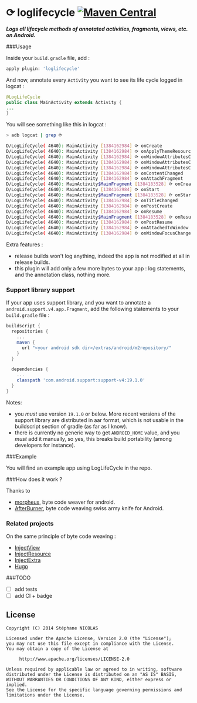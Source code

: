 ⟳ loglifecycle [![Maven Central](https://maven-badges.herokuapp.com/maven-central/com.github.stephanenicolas.loglifecycle/loglifecycle-plugin/badge.svg)](https://maven-badges.herokuapp.com/maven-central/com.github.stephanenicolas.loglifecycle/loglifecycle-plugin)
============

***Logs all lifecycle methods of annotated activities, fragments, views, etc. on Android.***

###Usage

Inside your `build.gradle` file, add : 

```groovy
apply plugin: 'loglifecycle'
```

And now, annotate every `Activity` you want to see its life cycle logged in logcat : 

```java
@LogLifeCycle
public class MainActivity extends Activity {
...
}
```

You will see something like this in logcat : 

```bash
> adb logcat | grep ⟳

D/LogLifeCycle( 4640): MainActivity [1384162984] ⟳ onCreate
D/LogLifeCycle( 4640): MainActivity [1384162984] ⟳ onApplyThemeResource
D/LogLifeCycle( 4640): MainActivity [1384162984] ⟳ onWindowAttributesChanged
D/LogLifeCycle( 4640): MainActivity [1384162984] ⟳ onWindowAttributesChanged
D/LogLifeCycle( 4640): MainActivity [1384162984] ⟳ onWindowAttributesChanged
D/LogLifeCycle( 4640): MainActivity [1384162984] ⟳ onContentChanged
D/LogLifeCycle( 4640): MainActivity [1384162984] ⟳ onAttachFragment
D/LogLifeCycle( 4640): MainActivity$MainFragment [1384183528] ⟳ onCreate
D/LogLifeCycle( 4640): MainActivity [1384162984] ⟳ onStart
D/LogLifeCycle( 4640): MainActivity$MainFragment [1384183528] ⟳ onStart
D/LogLifeCycle( 4640): MainActivity [1384162984] ⟳ onTitleChanged
D/LogLifeCycle( 4640): MainActivity [1384162984] ⟳ onPostCreate
D/LogLifeCycle( 4640): MainActivity [1384162984] ⟳ onResume
D/LogLifeCycle( 4640): MainActivity$MainFragment [1384183528] ⟳ onResume
D/LogLifeCycle( 4640): MainActivity [1384162984] ⟳ onPostResume
D/LogLifeCycle( 4640): MainActivity [1384162984] ⟳ onAttachedToWindow
D/LogLifeCycle( 4640): MainActivity [1384162984] ⟳ onWindowFocusChanged
```

Extra features : 
* release builds won't log anything, indeed the app is not modified at all in release builds.
* this plugin will add only a few more bytes to your app : log statements, and the annotation class, nothing more.

### Support library support

If your app uses support library, and you want to annotate a `android.support.v4.app.Fragment`, add the following statements to your `build.gradle` file : 

```groovy
buildscript {
  repositories {
    ...
    maven {
      url "<your android sdk dir>/extras/android/m2repository/"
    }
  }

  dependencies {
    ...
    classpath 'com.android.support:support-v4:19.1.0'
  }
}
```

Notes:

* you *must* use version `19.1.0` or below. More recent versions of the support library are distributed in aar format, which is not usable in the buildscript section of gradle (as far as I know).
* there is currently no generic way to get `ANDROID_HOME` value, and you *must* add it manually, so yes, this breaks
build portability (among developers for instance).

###Example

You will find an example app using LogLifeCycle in the repo.

###How does it work ?

Thanks to 
* [morpheus](https://github.com/stephanenicolas/morpheus), byte code weaver for android.
* [AfterBurner](https://github.com/stephanenicolas/afterburner), byte code weaving swiss army knife for Android.

### Related projects 

On the same principle of byte code weaving : 

* [InjectView](https://github.com/stephanenicolas/injectview)
* [InjectResource](https://github.com/stephanenicolas/injectresource)
* [InjectExtra](https://github.com/stephanenicolas/injectextra)
* [Hugo](https://github.com/jakewharton/hugo)

###TODO
* [ ] add tests
* [ ] add CI + badge

License
-------

	Copyright (C) 2014 Stéphane NICOLAS

	Licensed under the Apache License, Version 2.0 (the "License");
	you may not use this file except in compliance with the License.
	You may obtain a copy of the License at
	
	     http://www.apache.org/licenses/LICENSE-2.0
	
	Unless required by applicable law or agreed to in writing, software
	distributed under the License is distributed on an "AS IS" BASIS,
	WITHOUT WARRANTIES OR CONDITIONS OF ANY KIND, either express or implied.
	See the License for the specific language governing permissions and
	limitations under the License.

